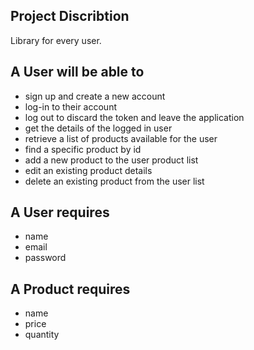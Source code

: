 
## Project Discribtion

Library for every user.

## A User will be able to

- sign up and create a new account
- log-in to their account
- log out to discard the token and  leave the application
- get the details of the logged in user
- retrieve a list of products available for the user
- find a specific product by id
- add a new product to the user product list
- edit an existing product details
- delete an existing product from the user list

## A User requires

- name
- email
- password

## A Product requires

- name
- price
- quantity
